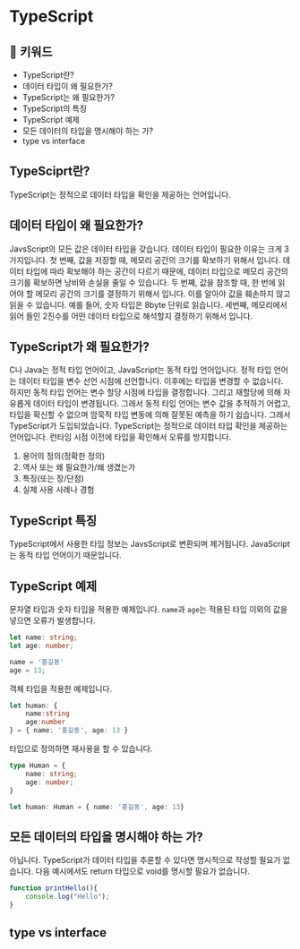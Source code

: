 # TypeScript

## :whale2: 키워드

* TypeScript란?
* 데이터 타입이 왜 필요한가?
* TypeScript는 왜 필요한가?
* TypeScript의 특징
* TypeScript 예제
* 모든 데이터의 타입을 명시해야 하는 가?
* type vs interface

## TypeSciprt란?

TypeScript는 정적으로 데이터 타입을 확인을 제공하는 언어입니다.

## 데이터 타입이 왜 필요한가?

JavsScript의 모든 값은 데이터 타입을 갖습니다. 데이터 타입이 필요한 이유는 크게 3가지입니다.
첫 번째, 값을 저장할 때, 메모리 공간의 크기를 확보하기 위해서 입니다. 데이터 타입에 따라 확보해야 하는 공간이 다르기 때문에, 데이터 타입으로 메모리 공간의 크기를 확보하면 낭비와 손실을 줄일 수 있습니다.
두 번째, 값을 참조할 때, 한 번에 읽어야 할 메모리 공간의 크기를 결정하기 위해서 입니다. 이를 알아야 값을 훼손하지 않고 읽을 수 있습니다. 예를 들어, 숫자 타입은 8byte 단위로 읽습니다.
세번째, 메모리에서 읽어 들인 2진수를 어떤 데이터 타입으로 해석할지 결정하기 위해서 입니다.

## TypeScript가 왜 필요한가?

C나 Java는 정적 타입 언어이고, JavaScript는 동적 타입 언어입니다. 정적 타입 언어는 데이터 타입을 변수 선언 시점에 선언합니다. 이후에는 타입을 변경할 수 없습니다.
하지만 동적 타입 언어는 변수 할당 시점에 타입을 결정합니다. 그리고 재할당에 의해 자유롭게 데이터 타입이 변경됩니다. 그래서 동적 타입 언어는 변수 값을 추적하기 어렵고, 타입을 확신할 수 없으며 암묵적 타입 변동에 의해 잘못된 예측을 하기 쉽습니다.
그래서 TypeScript가 도입되었습니다. TypeScript는 정적으로 데이터 타입 확인을 제공하는 언어입니다. 런타임 시점 이전에 타입을 확인해서 오류를 방지합니다.

1. 용어의 정의(정확한 정의)
2. 역사 또는 왜 필요한가/왜 생겼는가
3. 특징(또는 장/단점)
4. 실제 사용 사례나 경험

## TypeScript 특징

TypeScript에서 사용한 타입 정보는 JavsScript로 변환되며 제거됩니다. JavaScript는 동적 타입 언어이기 때문입니다.

## TypeScript 예제

문자열 타입과 숫자 타입을 적용한 예제입니다. `name`과 `age`는 적용된 타입 이외의 값을 넣으면 오류가 발생합니다.

```TypeScript
let name: string;
let age: number;

name = '홍길동'
age = 13;
```

객체 타입을 적용한 예제입니다.

```TypeScript
let human: {
    name:string
    age:number    
} = { name: '홍길동', age: 13 }
```

타입으로 정의하면 재사용을 할 수 있습니다.

```TypeScript
type Human = {
    name: string;
    age: number;
}

let human: Human = { name: '홍길동', age: 13}
```

## 모든 데이터의 타입을 명시해야 하는 가?

아닙니다. TypeScript가 데이터 타입을 추론할 수 있다면 명시적으로 작성할 필요가 없습니다.
다음 예시에서도 return 타입으로 void를 명시할 필요가 없습니다.

```TypeScript
function printHello(){
    console.log("Hello");
}
```

## type vs interface
